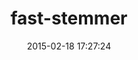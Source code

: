 ---
layout: post
title:  "fast-stemmer"
repo:   "romanbsd/fast-stemmer"
date:   2015-02-18 17:27:24
gemurl: http://github.com/romanbsd/fast-stemmer
---